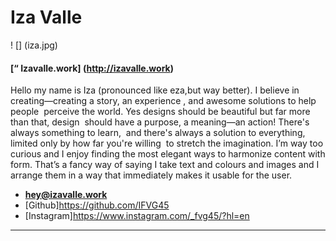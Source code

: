 # Iza Valle

! [] (iza.jpg)

####  [“ Izavalle.work] (http://izavalle.work)
  Hello my name is Iza (pronounced like eza,but way better). I believe in creating—creating a story,  an experience , and awesome solutions to help people  perceive the world.
      Yes designs should be beautiful but far more than that, design  should have a purpose, a meaning—an action! There's always something to learn,  and there's always a solution to everything, limited only by how far you're willing  to stretch the imagination.
    I’m way too curious and I enjoy finding the most elegant ways to harmonize content with form. That’s a fancy way of saying I take text and colours and images and I arrange them in a way that immediately makes it usable for the user.
* **[hey@izavalle.work](mailto:hey@izavalle.work)**
* [Github]https://github.com/IFVG45
* [Instagram]https://www.instagram.com/_fvg45/?hl=en

---
